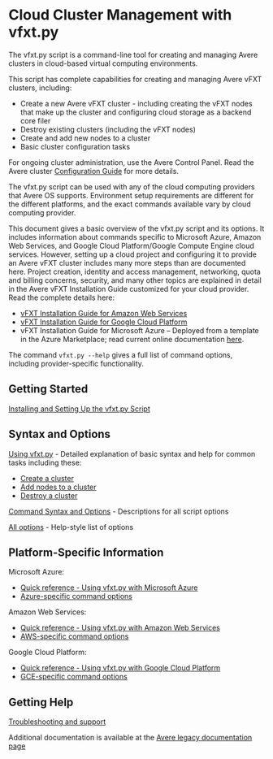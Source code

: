 # Cloud Cluster Management with vfxt.py

The vfxt.py script is a command-line tool for creating and managing Avere clusters in cloud-based virtual computing environments. 

This script has complete capabilities for creating and managing Avere vFXT clusters, including: 

* Create a new Avere vFXT cluster - including creating the vFXT nodes that make up the cluster and configuring cloud storage as a backend core filer
* Destroy existing clusters (including the vFXT nodes) 
* Create and add new nodes to a cluster
* Basic cluster configuration tasks

For ongoing cluster administration, use the Avere Control Panel. Read the Avere cluster [Configuration Guide](<https://azure.github.io/Avere/#operations>) for more details. 

The vfxt.py script can be used with any of the cloud computing providers that Avere OS supports. Environment setup requirements are different for the different platforms, and the exact commands available vary by cloud computing provider.

This document gives a basic overview of the vfxt.py script and its options. It includes information about commands specific to Microsoft Azure, Amazon Web Services, and Google Cloud Platform/Google Compute Engine cloud services. However, setting up a cloud project and configuring it to provide an Avere vFXT cluster includes many more steps than are documented here. Project creation, identity and access management, networking, quota and billing concerns, security, and many other topics are explained in detail in the Avere vFXT Installation Guide customized for your cloud provider. Read the complete details here: 

* [vFXT Installation Guide for Amazon Web Services](<https://azure.github.io/Avere/#vfxt>) 
* [vFXT Installation Guide for Google Cloud Platform](<https://azure.github.io/Avere/#vfxt>)
* vFXT Installation Guide for Microsoft Azure – Deployed from a template in the Azure Marketplace; read current online documentation [here](<http://aka.ms/averedocs>). 

The command `vfxt.py --help` gives a full list of command options, including provider-specific functionality. 

## Getting Started

[Installing and Setting Up the vfxt.py Script](installation.md)

## Syntax and Options

[Using vfxt.py](using_vfxt_py.md) - Detailed explanation of basic syntax and help for common tasks including these: 

* [Create a cluster](using_vfxt_py.md#creating-a-cluster)
* [Add nodes to a cluster](using_vfxt_py.md#add-nodes-to-a-cluster)
* [Destroy a cluster](using_vfxt_py.md#destroy-a-cluster)

[Command Syntax and Options](syntax.md) - Descriptions for all script options

[All options](all_options.md) - Help-style list of options

## Platform-Specific Information

Microsoft Azure: 
* [Quick reference - Using vfxt.py with Microsoft Azure](azure_reference.md)
* [Azure-specific command options](azure_options.md)

Amazon Web Services: 

* [Quick reference - Using vfxt.py with Amazon Web Services](aws_reference.md)
* [AWS-specific command options](aws_options.md)

Google Cloud Platform: 

* [Quick reference - Using vfxt.py with Google Cloud Platform](gce_reference.md)
* [GCE-specific command options](gce_options.md)

## Getting Help

[Troubleshooting and support](troubleshooting.md)

Additional documentation is available at the [Avere legacy documentation page](<https://azure.github.io/Avere/>) 





